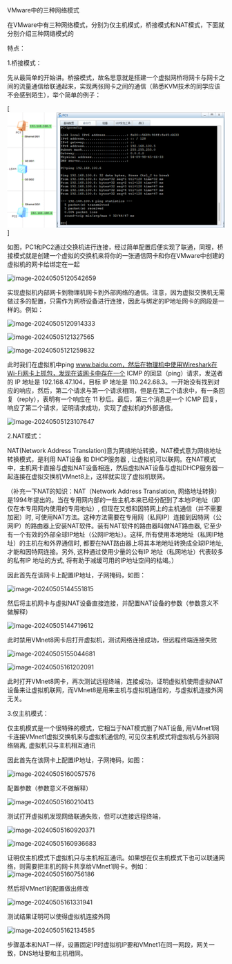 VMware中的三种网络模式

在VMware中有三种网络模式，分别为仅主机模式，桥接模式和NAT模式，下面就分别介绍三种网络模式的

特点：

1.桥接模式：

先从最简单的开始讲。桥接模式，故名思意就是搭建一个虚拟网桥将网卡与网卡之间的流量通信给联通起来，实现两张网卡之间的通信（熟悉KVM技术的同学应该不会感到陌生），举个简单的例子：

[![image-1.1](https://github.com/Xiao254182/blog/blob/master/img/1/1.1.png)]

如图，PC1和PC2通过交换机进行连接，经过简单配置后便实现了联通，同理，桥接模式就是创建一个虚拟的交换机来将你的一张通信网卡和你在VMware中创建的虚拟机的网卡给绑定在一起

![image-20240505120542659](C:\Users\Hu\AppData\Roaming\Typora\typora-user-images\image-20240505120542659.png)

实现虚拟机内部网卡到物理机网卡到外部网络的通信。注意，因为虚拟交换机无需做过多的配置，只需作为网桥设备进行连接，因此与绑定的IP地址网卡的网段是一样的。例如：

![image-20240505120914333](C:\Users\Hu\AppData\Roaming\Typora\typora-user-images\image-20240505120914333.png)

![image-20240505121327565](C:\Users\Hu\AppData\Roaming\Typora\typora-user-images\image-20240505121327565.png)

![image-20240505121259832](C:\Users\Hu\AppData\Roaming\Typora\typora-user-images\image-20240505121259832.png)

此时我们在虚拟机中ping www.baidu.com，然后在物理机中使用Wireshark在Wi-Fi网卡上抓包，发现在该网卡中存在一个 ICMP 的回显（ping）请求，发送者的 IP 地址是 192.168.47.104，目标 IP 地址是 110.242.68.3。一开始没有找到对应的响应，然后，第二个请求与第一个请求相同，但是在第二个请求中，有一条回复（reply），表明有一个响应在 11 秒后。最后，第三个消息是一个 ICMP 回复，响应了第二个请求，证明请求成功，实现了虚拟机的外部通信。

![image-20240505123107647](C:\Users\Hu\AppData\Roaming\Typora\typora-user-images\image-20240505123107647.png)

2.NAT模式：

NAT(Network Address Translation)意为网络地址转换，NAT模式意为网络地址转换模式，是利用 NAT设备 和 DHCP服务器 , 让虚拟机可以联网。在NAT模式中，主机网卡直接与虚拟NAT设备相连，然后虚拟NAT设备与虚拟DHCP服务器一起连接在虚拟交换机VMnet8上，这样就实现了虚拟机联网。

（补充一下NAT的知识：NAT（Network Address Translation, 网络地址转换）是1994年提出的。当在专用网内部的一些主机本来已经分配到了本地IP地址（即仅在本专用网内使用的专用地址）, 但现在又想和因特网上的主机通信（并不需要加密）时, 可使用NAT方法。这种方法需要在专用网（私网IP）连接到因特网（公网IP）的路由器上安装NAT软件。装有NAT软件的路由器叫做NAT路由器, 它至少有一个有效的外部全球IP地址（公网IP地址）。这样, 所有使用本地地址（私网IP地址）的主机在和外界通信时, 都要在NAT路由器上将其本地地址转换成全球IP地址, 才能和因特网连接。另外, 这种通过使用少量的公有IP 地址（私网地址）代表较多的私有IP 地址的方式, 将有助于减缓可用的IP地址空间的枯竭。）

因此首先在该网卡上配置IP地址，子网掩码，如图：

![image-20240505144551815](C:\Users\Hu\AppData\Roaming\Typora\typora-user-images\image-20240505144551815.png)

然后将主机网卡与虚拟NAT设备直接连接，并配置NAT设备的参数（参数意义不做解释）

![image-20240505144719612](C:\Users\Hu\AppData\Roaming\Typora\typora-user-images\image-20240505144719612.png)

此时禁用VMnet8网卡后打开虚拟机，测试网络连接成功，但远程终端连接失败

![image-20240505155044681](C:\Users\Hu\AppData\Roaming\Typora\typora-user-images\image-20240505155044681.png)

![image-20240505161202091](C:\Users\Hu\AppData\Roaming\Typora\typora-user-images\image-20240505161202091.png)

此时打开VMnet8网卡，再次测试远程终端，连接成功，证明虚拟机使用虚拟NAT设备来让虚拟机联网，而VMnet8是用来主机与虚拟机通信的，与虚拟机连接外网无关。

3.仅主机模式：

仅主机模式是一个很特殊的模式，它相当于NAT模式删了NAT设备, 用VMnet1网卡连接VMnet1虚拟交换机来与虚拟机通信的, 可见仅主机模式将虚拟机与外部网络隔离, 虚拟机只与主机相互通讯

因此首先在该网卡上配置IP地址，子网掩码，如图：

![image-20240505160057576](C:\Users\Hu\AppData\Roaming\Typora\typora-user-images\image-20240505160057576.png)

配置参数（参数意义不做解释）

![image-20240505160210413](C:\Users\Hu\AppData\Roaming\Typora\typora-user-images\image-20240505160210413.png)

测试打开虚拟机发现网络联通失败，但可以连接远程终端，

![image-20240505160920371](C:\Users\Hu\AppData\Roaming\Typora\typora-user-images\image-20240505160920371.png)

![image-20240505160936683](C:\Users\Hu\AppData\Roaming\Typora\typora-user-images\image-20240505160936683.png)

证明仅主机模式下虚拟机只与主机相互通讯。如果想在仅主机模式下也可以联通网络，则需要把主机的网卡共享给VMnet1网卡。例如：![image-20240505160756186](C:\Users\Hu\AppData\Roaming\Typora\typora-user-images\image-20240505160756186.png)

然后将VMnet1的配置做出修改

![image-20240505161331941](C:\Users\Hu\AppData\Roaming\Typora\typora-user-images\image-20240505161331941.png)

测试结果证明可以使得虚拟机连接外网

![image-20240505162134585](C:\Users\Hu\AppData\Roaming\Typora\typora-user-images\image-20240505162134585.png)

步骤基本和NAT一样，设置固定IP时虚拟机IP要和VMnet1在同一网段，网关一致，DNS地址要和主机相同。
